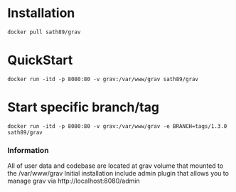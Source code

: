 # Installation
	
	docker pull sath89/grav

# QuickStart

	docker run -itd -p 8080:80 -v grav:/var/www/grav sath89/grav

# Start specific branch/tag

	docker run -itd -p 8080:80 -v grav:/var/www/grav -e BRANCH=tags/1.3.0 sath89/grav

### Information

All of user data and codebase are located at grav volume that mounted to the /var/www/grav
Initial installation include admin plugin that allows you to manage grav via http://localhost:8080/admin
